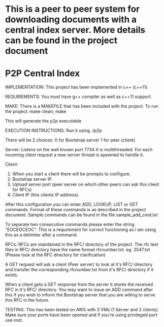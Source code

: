 # This is a peer to peer system for downloading documents with a central index server. More details can be found in the project document

# P2P Central Index

IMPLEMENTATION:
This project has been implemented in c++ (c++11)

REQUIREMENTS:
You must have g++ compiler as well as c++11 support.

MAKE:
There is a MAKEFILE that has been included with the project.
To run the project:
make clean; make

This will generate the p2p executable


EXECUTION INSTRUCTIONS:
Run it using ./p2p

There will be 2 choices:
0 for Bootstrap server
1 for peer (client)

Server:
Listens on the well known port 7734
It is multithreaded. 
For each incoming client request a new server thread is spawned to handle it.

Client:
1. When you start a client there will be prompts to configure:
2. Bootstrap server IP.
3. Upload server port (peer server on which other peers can ask this client for RFCs)
4. Client IP (this clients IP address).

After this configuration you can enter ADD, LOOKUP, LIST or GET commands.
Format of these commands is as described in the project document.
Sample commands can be found in the file sample_add_cmd.txt

To separate two consecutive commands please enter the string "EOCEOCEOC".
This is a requirement for correct functioning as I am using this as a delimiter after
a command.


RFCs:
RFCs are maintained in the RFC/ directory of the project.
The rfc text files in RFC/ directory have the name format rfcnumber.txt.
eg. 2547.txt
(Please look at the RFC directory for clarification)

A GET request will ask a client (Peer server) to look at it's RFC/ directory and transfer the 
corresponding rfcnumber.txt from it's RFC/ directory if it exists.

When a client gets a GET response from the server it stores the received RFC in it's 
RFC/ directory.
You may want to issue an ADD command after this if you wish to inform the Bootstrap server
that you are willing to serve this RFC in the future.

TESTING:
This has been tested on AWS with 3 VMs (1 Server and 2 clients).
Make sure your ports have been opened and if you're using privileged port use root.
